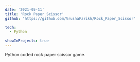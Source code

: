 ```yaml
---
date: '2021-05-11'
title: 'Rock Paper Scissor'
github: 'https://github.com/VrushaParikh/Rock_Paper_Scissor'

tech:
  - Python
  
showInProjects: true
---
```


Python coded rock paper scissor game.
